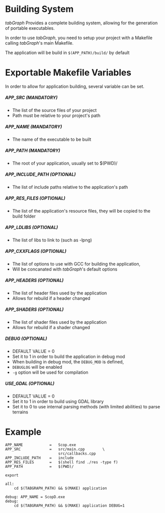 # Building System

*tabGraph* Provides a complete building system, allowing for the generation of portable executables.

In order to use *tabGraph*, you need to setup your project with a Makefile calling *tabGraph*'s main Makefile.

The application will be build in `$(APP_PATH)/build/` by default

# Exportable Makefile Variables

In order to allow for application building, several variable can be set.

##### APP_SRC (MANDATORY)

- The list of the source files of your project
- Path must be relative to your project's path

##### APP_NAME (MANDATORY)

- The name of the executable to be built

##### APP_PATH (MANDATORY)

- The root of your application, usually set to $(PWD)/

##### APP_INCLUDE_PATH (OPTIONAL)

- The list of include paths relative to the application's path

##### APP_RES_FILES (OPTIONAL)

- The list of the application's resource files, they will be copied to the build folder

##### APP_LDLIBS (OPTIONAL)

- The list of libs to link to (such as -lpng)

##### APP_CXXFLAGS (OPTIONAL)

- The list of options to use with GCC for building the application,
- Will be concanated with *tabGraph*'s default options

##### APP_HEADERS (OPTIONAL)

- The list of header files used by the application
- Allows for rebuild if a header changed

##### APP_SHADERS (OPTIONAL)

- The list of shader files used by the application
- Allows for rebuild if a shader changed

##### DEBUG (OPTIONAL)

- DEFAULT VALUE = 0
- Set it to 1 in order to build the application in debug mod
- When building in debug mod, the `DEBUG_MOD` is defined,
- `DEBUGLOG` will be enabled
- `-g` option will be used for compilation

##### USE_GDAL (OPTIONAL)

- DEFAULT VALUE = 0
- Set it to 1 in order to build using GDAL library
- Set it to 0 to use internal parsing methods (with limited abilities) to parse terrains

# Example

```make
APP_NAME            =   Scop.exe
APP_SRC             =   src/main.cpp        \
                        src/callbacks.cpp
APP_INCLUDE_PATH    =   include
APP_RES_FILES       =   $(shell find ./res -type f)
APP_PATH            =   $(PWD)/

export

all:
    cd $(TABGRAPH_PATH) && $(MAKE) application

debug: APP_NAME = ScopD.exe
debug:
    cd $(TABGRAPH_PATH) && $(MAKE) application DEBUG=1
```